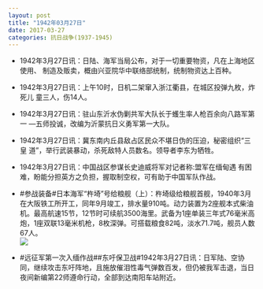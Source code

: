 ```yaml
---
layout: post
title: "1942年03月27日"
date: 2017-03-27
categories: 抗日战争(1937-1945)
---
```


<meta name="referrer" content="no-referrer" />

- 1942年3月27日讯：日陆、海军当局公布，对于一切重要物资，凡在上海地区使用、 制造及贩卖，概由兴亚院华中联络部统制，统制物资达上百种。 

- 1942年3月27日讯：上午10时，日机二架窜入浙江衢县，在城区投弹九枚，炸死儿 童三人，伤14人。 

- 1942年3月27日讯：驻山东沂水伪剿共军大队长于蠖生率人枪百余向八路军第一 —五师投诚，改编为沂蒙抗日义勇军第一大队。 

- 1942年3月27日讯：冀东南内丘县敌占区民众不堪日伪的压迫，秘密组织“三皇 道”，举行武装暴动，杀死敌特人员数名。领导者李东为牺牲。 

- 1942年3月27日讯：中国战区参谋长史迪威将军对记者称:盟军在缅甸遇 有困难，盼能分担英方之负担，握取制空权，可有助于中国军队作战。 

- #参战装备#日本海军“杵埼”号给粮舰（上）：杵埼级给粮舰首舰，1940年3月在大阪铁工所开工，同年9月竣工，排水量910吨。动力装置为2座舰本式柴油机。最高航速15节，12节时可续航3500海里。武备为1座单装三年式76毫米高炮，1座双联13毫米机枪，8枚深弹。可搭载粮食82吨，淡水71.7吨，舰员人数67人。 <br/><img src="https://wx2.sinaimg.cn/large/aca367d8ly1fe162nrg5yj20dc0c6dhr.jpg" />

- #远征军第一次入缅作战##东吁保卫战#1942年3月27日讯：日军陆、空协同，继续攻击东吁阵地，且施放催泪性毒气弹数百发，但仍被我军击退，当日夜间新编第22师遵命行动，全部到达南阳车站附近。 

